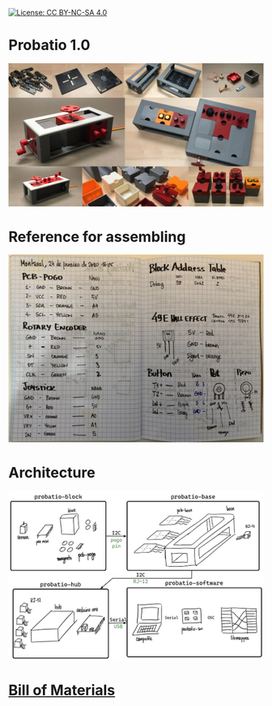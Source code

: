 [![License: CC BY-NC-SA 4.0](https://img.shields.io/badge/License-CC%20BY--NC--SA%204.0-lightgrey.svg)](https://creativecommons.org/licenses/by-nc-sa/4.0/)
# Probatio 1.0
![](/images/probatio_v1_0_collage.png)
# Reference for assembling
![Field Notes - Wiring](/images/wiring_annotations.png)
# Architecture
![](/images/probatio-architecture_squared.png)
# [Bill of Materials](/BOM.md)
